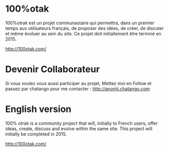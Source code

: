 # 100%otak
100%otrak est un projet communautaire qui permettra, dans un premier temps aux utilisateurs français, de proposer des idées, de créer, de discuter et même évoluer au sein du site.
Ce projet doit initiallement être terminé en 2015.

http://100otak.com/

# Devenir Collaborateur
Si vous voulez vous aussi participer au projet, Mettez moi en Follow et passez par chatango pour me contacter : http://anoniji.chatango.com

# English version
100% otrak is a community project that will, initially to French users, offer ideas, create, discuss and evolve within the same site.
This project will initially be completed in 2015.

http://100otak.com/